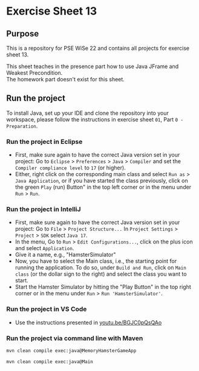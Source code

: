 # Exercise Sheet 13



## Purpose



This is a repository for PSE WiSe 22 and contains all projects for exercise sheet 13.



This sheet teaches in the presence part how to use Java JFrame and Weakest Precondition.  
The homework part doesn't exist for this sheet.



## Run the project
To install Java, set up your IDE and clone the repository into your workspace, please follow the instructions in exercise sheet `01`, Part `0 - Preparation`.



### Run the project in Eclipse
- First, make sure again to have the correct Java version set in your project: Go to `Eclipse` > `Preferences` > `Java` > `Compiler` and set the `Compiler compliance level` to `17` (or higher).
- Either, right click on the corresponding main class and select `Run as` > `Java Application`, or if you have started the class previously, click on the green `Play` (run) Button" in the top left corner or in the menu under `Run` > `Run`.



### Run the project in IntelliJ
- First, make sure again to have the correct Java version set in your project: Go to `File` > `Project Structure...` In `Project Settings` > `Project` > `SDK` select `Java 17`.
- In the menu, Go to `Run` > `Edit Configurations...`, click on the plus icon and select `Application`.
- Give it a name, e.g., "HamsterSimulator"
- Now, you have to select the Main class, i.e., the starting point for running the application. To do so, under `Build and Run`, click on `Main class` (or the dollar sign to the right) and select the class you want to start.
- Start the Hamster Simulator by hitting the "Play Button" in the top right corner or in the menu under `Run` > `Run 'HamsterSimulator'`.



### Run the project in VS Code
- Use the instructions presented in [youtu.be/BGJC0pQsQAo](https://youtu.be/BGJC0pQsQAo)

### Run the project via command line with Maven

```sh
mvn clean compile exec:java@MemoryHamsterGameApp
```

```sh
mvn clean compile exec:java@Main
```

 